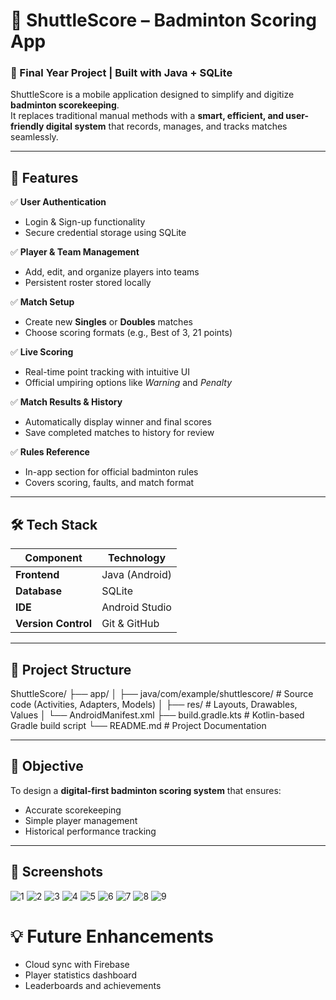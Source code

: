 # 🏸 ShuttleScore – Badminton Scoring App

### 📱 Final Year Project | Built with Java + SQLite

ShuttleScore is a mobile application designed to simplify and digitize **badminton scorekeeping**.  
It replaces traditional manual methods with a **smart, efficient, and user-friendly digital system** that records, manages, and tracks matches seamlessly.

---

## 🚀 Features

✅ **User Authentication**
- Login & Sign-up functionality  
- Secure credential storage using SQLite  

✅ **Player & Team Management**
- Add, edit, and organize players into teams  
- Persistent roster stored locally  

✅ **Match Setup**
- Create new **Singles** or **Doubles** matches  
- Choose scoring formats (e.g., Best of 3, 21 points)  

✅ **Live Scoring**
- Real-time point tracking with intuitive UI  
- Official umpiring options like *Warning* and *Penalty*  

✅ **Match Results & History**
- Automatically display winner and final scores  
- Save completed matches to history for review  

✅ **Rules Reference**
- In-app section for official badminton rules  
- Covers scoring, faults, and match format  

---

## 🛠️ Tech Stack

| Component | Technology |
|------------|-------------|
| **Frontend** | Java (Android) |
| **Database** | SQLite |
| **IDE** | Android Studio |
| **Version Control** | Git & GitHub |

---


## 📂 Project Structure

ShuttleScore/
├── app/
│ ├── java/com/example/shuttlescore/ # Source code (Activities, Adapters, Models)
│ ├── res/ # Layouts, Drawables, Values
│ └── AndroidManifest.xml
├── build.gradle.kts # Kotlin-based Gradle build script
└── README.md # Project Documentation



---

## 🎯 Objective

To design a **digital-first badminton scoring system** that ensures:
- Accurate scorekeeping  
- Simple player management  
- Historical performance tracking  

---

## 📸 Screenshots

![1](https://github.com/user-attachments/assets/3b3b2016-0214-48ce-a46e-da257c1ca65c)
![2](https://github.com/user-attachments/assets/41eb97e0-4418-4afd-ad25-82d08c3cbfda)
![3](https://github.com/user-attachments/assets/f30ce6bb-cccf-4c8f-b137-5849e1af9f23)
![4](https://github.com/user-attachments/assets/af32ff85-e16e-4089-b8cb-bc69a3829ee6)
![5](https://github.com/user-attachments/assets/6f7521ca-2878-4b96-82c8-bcca537ecd64)
![6](https://github.com/user-attachments/assets/1d74ea57-9146-4a7b-a907-5efc040ff737)
![7](https://github.com/user-attachments/assets/2b4f23a2-a365-4872-9fc4-0a76aa6c6b8f)
![8](https://github.com/user-attachments/assets/94669b52-544f-478c-904c-9bc4a33ec5e6)
![9](https://github.com/user-attachments/assets/fda7cfa7-a1e3-4051-bf4a-57a3252e18f5)




# 💡 Future Enhancements
- Cloud sync with Firebase
- Player statistics dashboard
- Leaderboards and achievements







